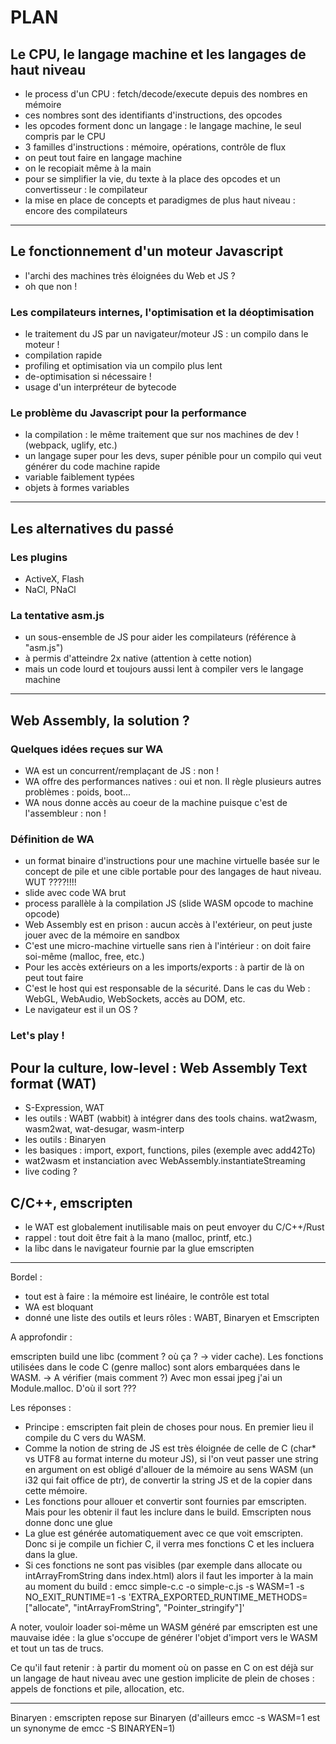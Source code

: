 # PLAN

## Le CPU, le langage machine et les langages de haut niveau

 * le process d'un CPU : fetch/decode/execute depuis des nombres en mémoire
 * ces nombres sont des identifiants d'instructions, des opcodes
 * les opcodes forment donc un langage : le langage machine, le seul compris par le CPU
 * 3 familles d'instructions : mémoire, opérations, contrôle de flux
 * on peut tout faire en langage machine
 * on le recopiait même à la main
 * pour se simplifier la vie, du texte à la place des opcodes et un convertisseur : le compilateur
 * la mise en place de concepts et paradigmes de plus haut niveau : encore des compilateurs

-----

## Le fonctionnement d'un moteur Javascript

 * l'archi des machines très éloignées du Web et JS ?
 * oh que non !

### Les compilateurs internes, l'optimisation et la déoptimisation

 * le traitement du JS par un navigateur/moteur JS : un compilo dans le moteur !
 * compilation rapide
 * profiling et optimisation via un compilo plus lent
 * de-optimisation si nécessaire !
 * usage d'un interpréteur de bytecode

### Le problème du Javascript pour la performance
 
 * la compilation : le même traitement que sur nos machines de dev ! (webpack, uglify, etc.)
 * un langage super pour les devs, super pénible pour un compilo qui veut générer du code machine rapide
 * variable faiblement typées
 * objets à formes variables

-----

## Les alternatives du passé

### Les plugins
 * ActiveX, Flash
 * NaCl, PNaCl

### La tentative asm.js

 * un sous-ensemble de JS pour aider les compilateurs (référence à "asm.js")
 * à permis d'atteindre 2x native (attention à cette notion)
 * mais un code lourd et toujours aussi lent à compiler vers le langage machine

-----

## Web Assembly, la solution ?

### Quelques idées reçues sur WA

  * WA est un concurrent/remplaçant de JS : non !
  * WA offre des performances natives : oui et non. Il règle plusieurs autres problèmes : poids, boot...
  * WA nous donne accès au coeur de la machine puisque c'est de l'assembleur : non !

### Définition de WA

 * un format binaire d'instructions pour une machine virtuelle basée sur le concept de pile et une cible portable pour des langages de haut niveau. WUT ????!!!!
 * slide avec code WA brut
 * process parallèle à la compilation JS (slide WASM opcode to machine opcode)
 * Web Assembly est en prison : aucun accès à l'extérieur, on peut juste jouer avec de la mémoire en sandbox
 * C'est une micro-machine virtuelle sans rien à l'intérieur : on doit faire soi-même (malloc, free, etc.)
 * Pour les accès extérieurs on a les imports/exports : à partir de là on peut tout faire
 * C'est le host qui est responsable de la sécurité. Dans le cas du Web : WebGL, WebAudio, WebSockets, accès au DOM, etc.
 * Le navigateur est il un OS ?

### Let's play ! 

## Pour la culture, low-level : Web Assembly Text format (WAT)
 
 * S-Expression, WAT
 * les outils : WABT (wabbit) à intégrer dans des tools chains. wat2wasm, wasm2wat, wat-desugar, wasm-interp
 * les outils : Binaryen
 * les basiques : import, export, functions, piles (exemple avec add42To)
 * wat2wasm et instanciation avec WebAssembly.instantiateStreaming
 * live coding ?

## C/C++, emscripten
 
 * le WAT est globalement inutilisable mais on peut envoyer du C/C++/Rust
 * rappel : tout doit être fait à la mano (malloc, printf, etc.)
 * la libc dans le navigateur fournie par la glue emscripten


-------------------------------------------------------------------------------------------------

 Bordel : 

  * tout est à faire : la mémoire est linéaire, le contrôle est total
  * WA est bloquant
  * donné une liste des outils et leurs rôles :  WABT, Binaryen et Emscripten

A approfondir :

emscripten  build une libc (comment ? où ça ? -> vider cache). 
Les fonctions utilisées dans le code C (genre malloc) sont alors embarquées dans le WASM.
-> A vérifier (mais comment ?)
Avec mon essai jpeg j'ai un Module.malloc. D'où il sort ???

Les réponses : 
 * Principe : emscripten fait plein de choses pour nous. En premier lieu il compile du C vers du WASM. 
 * Comme la notion de string de JS est très éloignée de celle de C (char* vs UTF8 au format interne du moteur JS), si l'on veut passer une string en argument on est obligé d'allouer de la mémoire au sens WASM (un i32 qui fait office de ptr), de convertir la string JS et de la copier dans cette mémoire.
 * Les fonctions pour allouer et convertir sont fournies par emscripten. Mais pour les obtenir il faut les inclure dans le build. Emscripten nous donne donc une glue
 * La glue est générée automatiquement avec ce que voit emscripten. Donc si je compile un fichier C, il verra mes fonctions C et les incluera dans la glue. 
 * Si ces fonctions ne sont pas visibles (par exemple dans allocate ou intArrayFromString dans index.html) alors il faut les importer à la main au moment du build : emcc simple-c.c -o simple-c.js -s WASM=1 -s NO_EXIT_RUNTIME=1 -s 'EXTRA_EXPORTED_RUNTIME_METHODS=["allocate", "intArrayFromString", "Pointer_stringify"]'

A noter, vouloir loader soi-même un WASM généré par emscripten est une mauvaise idée : la glue s'occupe de générer l'objet d'import vers le WASM et tout un tas de trucs.

Ce qu'il faut retenir : à partir du moment où on passe en C on est déjà sur un langage de haut niveau avec une gestion implicite de plein de choses : appels de fonctions et pile, allocation, etc.

-----------------------------------------------------

Binaryen : 
emscripten repose sur Binaryen (d'ailleurs emcc -s WASM=1 est un synonyme de emcc -S BINARYEN=1)